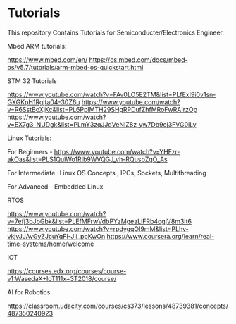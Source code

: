 # Tutorials
This repository Contains Tutorials for Semiconducter/Electronics Engineer.

Mbed ARM tutorials:

https://www.mbed.com/en/
https://os.mbed.com/docs/mbed-os/v5.7/tutorials/arm-mbed-os-quickstart.html

STM 32 Tutorials

https://www.youtube.com/watch?v=FAv0LO5E2TM&list=PLfExI9i0v1sn-GXGKpH1Rgjta04-30Z6u
https://www.youtube.com/watch?v=R6SstBoXjKc&list=PL6PplMTH29SHgRPDufZhfMRoFwRAIrzOp
https://www.youtube.com/watch?v=EX7g3_NUDgk&list=PLmY3zqJJdVeNIZ8z_yw7Db9ej3FVG0iLy


Linux Tutorials:

For Beginners -  https://www.youtube.com/watch?v=YHFzr-akOas&list=PLS1QulWo1RIb9WVQGJ_vh-RQusbZgO_As

For Intermediate -Linux OS Concepts , IPCs, Sockets, Multithreading

For Advanced   - Embedded Linux


RTOS

https://www.youtube.com/watch?v=7efj3bJbGbk&list=PLEfMFrwVdbPYzMgeaLiFRb4ogjV8m3lt6
https://www.youtube.com/watch?v=rpdygqOI9mM&list=PLhv-vkjvJJAvGyZJcuYqFI-JIi_ppKwOn
https://www.coursera.org/learn/real-time-systems/home/welcome

IOT

https://courses.edx.org/courses/course-v1:WasedaX+IoT111x+3T2018/course/

AI for Robotics

https://classroom.udacity.com/courses/cs373/lessons/48739381/concepts/487350240923

